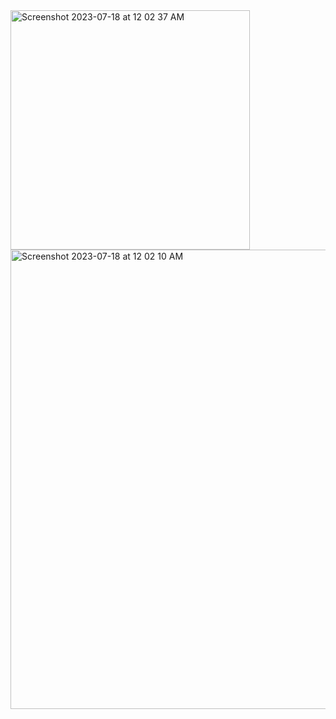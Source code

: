 <img width="383" alt="Screenshot 2023-07-18 at 12 02 37 AM" src="https://github.com/ArghoRoy92/livetest10/assets/41030992/2d4ec56b-6306-41d8-870f-71f7e218cdcd">
<img width="735" alt="Screenshot 2023-07-18 at 12 02 10 AM" src="https://github.com/ArghoRoy92/livetest10/assets/41030992/c7bff6dc-2728-4949-8ef0-8b8a9630197a">
